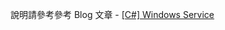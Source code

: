 
說明請參考參考 Blog 文章 - [[C#] Windows Service](http://jengting.blogspot.tw/2016/11/Windows-Service.html)
